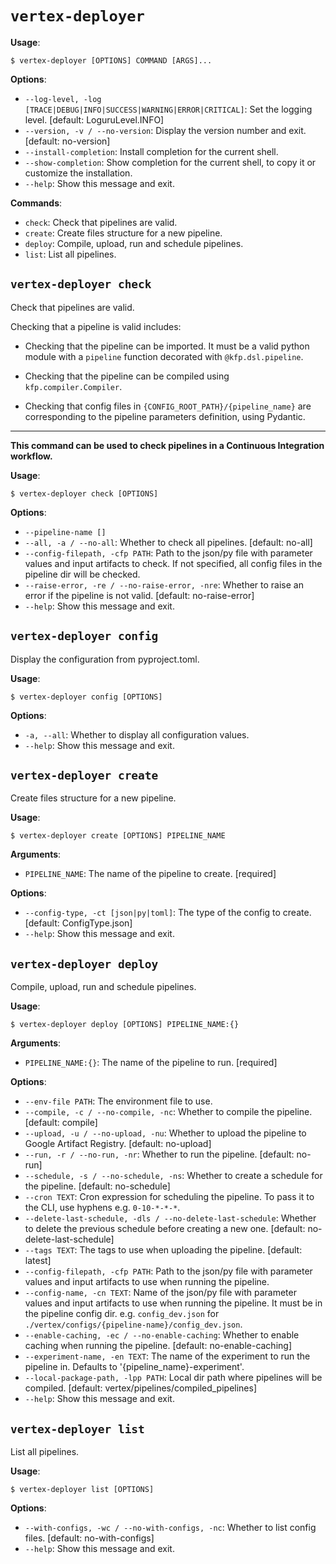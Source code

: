 # `vertex-deployer`

**Usage**:

```console
$ vertex-deployer [OPTIONS] COMMAND [ARGS]...
```

**Options**:

* `--log-level, -log [TRACE|DEBUG|INFO|SUCCESS|WARNING|ERROR|CRITICAL]`: Set the logging level. [default: LoguruLevel.INFO]
* `--version, -v / --no-version`: Display the version number and exit. [default: no-version]
* `--install-completion`: Install completion for the current shell.
* `--show-completion`: Show completion for the current shell, to copy it or customize the installation.
* `--help`: Show this message and exit.

**Commands**:

* `check`: Check that pipelines are valid.
* `create`: Create files structure for a new pipeline.
* `deploy`: Compile, upload, run and schedule pipelines.
* `list`: List all pipelines.

## `vertex-deployer check`

Check that pipelines are valid.

Checking that a pipeline is valid includes:

* Checking that the pipeline can be imported. It must be a valid python module with a
`pipeline` function decorated with `@kfp.dsl.pipeline`.

* Checking that the pipeline can be compiled using `kfp.compiler.Compiler`.

* Checking that config files in `{CONFIG_ROOT_PATH}/{pipeline_name}` are corresponding to the
pipeline parameters definition, using Pydantic.

---

**This command can be used to check pipelines in a Continuous Integration workflow.**

**Usage**:

```console
$ vertex-deployer check [OPTIONS]
```

**Options**:

* `--pipeline-name []`
* `--all, -a / --no-all`: Whether to check all pipelines. [default: no-all]
* `--config-filepath, -cfp PATH`: Path to the json/py file with parameter values and input artifacts to check. If not specified, all config files in the pipeline dir will be checked.
* `--raise-error, -re / --no-raise-error, -nre`: Whether to raise an error if the pipeline is not valid. [default: no-raise-error]
* `--help`: Show this message and exit.

## `vertex-deployer config`

Display the configuration from pyproject.toml.

**Usage**:

```console
$ vertex-deployer config [OPTIONS]
```

**Options**:

* `-a, --all`: Whether to display all configuration values.
* `--help`: Show this message and exit.

## `vertex-deployer create`

Create files structure for a new pipeline.

**Usage**:

```console
$ vertex-deployer create [OPTIONS] PIPELINE_NAME
```

**Arguments**:

* `PIPELINE_NAME`: The name of the pipeline to create. [required]

**Options**:

* `--config-type, -ct [json|py|toml]`: The type of the config to create. [default: ConfigType.json]
* `--help`: Show this message and exit.

## `vertex-deployer deploy`

Compile, upload, run and schedule pipelines.

**Usage**:

```console
$ vertex-deployer deploy [OPTIONS] PIPELINE_NAME:{}
```

**Arguments**:

* `PIPELINE_NAME:{}`: The name of the pipeline to run. [required]

**Options**:

* `--env-file PATH`: The environment file to use.
* `--compile, -c / --no-compile, -nc`: Whether to compile the pipeline. [default: compile]
* `--upload, -u / --no-upload, -nu`: Whether to upload the pipeline to Google Artifact Registry. [default: no-upload]
* `--run, -r / --no-run, -nr`: Whether to run the pipeline. [default: no-run]
* `--schedule, -s / --no-schedule, -ns`: Whether to create a schedule for the pipeline. [default: no-schedule]
* `--cron TEXT`: Cron expression for scheduling the pipeline. To pass it to the CLI, use hyphens e.g. `0-10-*-*-*`.
* `--delete-last-schedule, -dls / --no-delete-last-schedule`: Whether to delete the previous schedule before creating a new one. [default: no-delete-last-schedule]
* `--tags TEXT`: The tags to use when uploading the pipeline. [default: latest]
* `--config-filepath, -cfp PATH`: Path to the json/py file with parameter values and input artifacts to use when running the pipeline.
* `--config-name, -cn TEXT`: Name of the json/py file with parameter values and input artifacts to use when running the pipeline. It must be in the pipeline config dir. e.g. `config_dev.json` for `./vertex/configs/{pipeline-name}/config_dev.json`.
* `--enable-caching, -ec / --no-enable-caching`: Whether to enable caching when running the pipeline. [default: no-enable-caching]
* `--experiment-name, -en TEXT`: The name of the experiment to run the pipeline in. Defaults to '{pipeline_name}-experiment'.
* `--local-package-path, -lpp PATH`: Local dir path where pipelines will be compiled. [default: vertex/pipelines/compiled_pipelines]
* `--help`: Show this message and exit.

## `vertex-deployer list`

List all pipelines.

**Usage**:

```console
$ vertex-deployer list [OPTIONS]
```

**Options**:

* `--with-configs, -wc / --no-with-configs, -nc`: Whether to list config files. [default: no-with-configs]
* `--help`: Show this message and exit.
